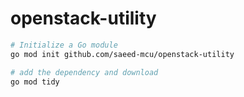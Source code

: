 # openstack-utility

```bash
# Initialize a Go module
go mod init github.com/saeed-mcu/openstack-utility

# add the dependency and download
go mod tidy
```
